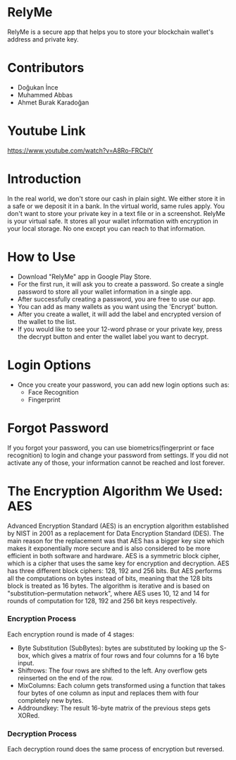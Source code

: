 # RelyMe
RelyMe is a secure app that helps you to store your blockchain wallet's address and private key.

# Contributors
   * Doğukan İnce
   * Muhammed Abbas
   * Ahmet Burak Karadoğan


# Youtube Link

https://www.youtube.com/watch?v=A8Ro-FRCblY

# Introduction
In the real world, we don't store our cash in plain sight. We either store it in a safe or we deposit it in a bank. In the virtual world, same rules apply. You don't want to store your private key in a text file or in a screenshot. RelyMe is your virtual safe. It stores all your wallet information with encryption in your local storage. No one except you can reach to that information.

# How to Use
  * Download "RelyMe" app in Google Play Store. 
  * For the first run, it will ask you to create a password. So create a single password to store all your wallet information in a single app.
  * After successfully creating a password, you are free to use our app.
  * You can add as many wallets as you want using the 'Encrypt' button.
  * After you create a wallet, it will add the label and encrypted version of the wallet to the list.
  * If you would like to see your 12-word phrase or your private key, press the decrypt button and enter the wallet label you want to decrypt.
# Login Options
 * Once you create your password, you can add new login options such as:
   * Face Recognition
   * Fingerprint
# Forgot Password
If you forgot your password, you can use biometrics(fingerprint or face recognition) to login and change your password from settings. If you did not activate any of those, your information cannot be reached and lost forever.

# The Encryption Algorithm We Used: AES

Advanced Encryption Standard (AES) is an encryption algorithm established by NIST in 2001 as a replacement for Data Encryption Standard (DES). The main reason for the replacement was that AES has a bigger key size which makes it exponentially more secure and is also considered to be more efficient in both software and hardware.
AES is a symmetric block cipher, which is a cipher that uses the same key for encryption and decryption. AES has three different block ciphers: 128, 192 and 256 bits. But AES performs all the computations on bytes instead of bits, meaning that the 128 bits block is treated as 16 bytes. The algorithm is iterative and is based on "substitution–permutation network", where AES uses 10, 12 and 14 for rounds of computation for 128, 192 and 256 bit keys respectively.

### Encryption Process
Each encryption round is made of 4 stages:
- Byte Substitution (SubBytes): bytes are substituted by looking up the S-box, which gives a matrix of four rows and four columns for a 16 byte input.
- Shiftrows: The four rows are shifted to the left. Any overflow gets reinserted on the end of the row.
- MixColumns: Each column gets transformed using a function that takes four bytes of one column as input and replaces them with four completely new bytes.
- Addroundkey: The result 16-byte matrix of the previous steps gets XORed.

### Decryption Process
Each decryption round does the same process of encryption but reversed.
